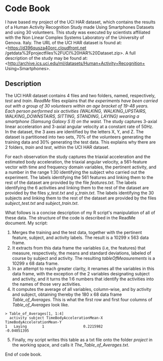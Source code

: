 # Code Book

I have based my project of the UCI HAR dataset, which contains the results of a Human
Activity Recognition Study made Using Smartphones Datasets and using 30 volunteers. This study was executed by
scientists affiliated with the Non Linear Complex Systems Laboratory of the University of 
Genova. Italy. The URL of the UCI HAR dataset is found at: <https://d396qusza40orc.cloudfront.net
/getdata%2Fprojectfiles%2FUCI%20HAR%20Dataset.zip>. A full description of the study may be 
found at: <http://archive.ics.uci.edu/ml/datasets/Human+Activity+Recognition+
Using+Smartphones>.

## Description
 
The UCI HAR dataset contains 4 files and two folders, named, respectively, *test* and
*train*. *ReadMe* files explains that *the experiments have been carried out with 
a group of 30 volunteers within an age bracket of 19-48 years. Each person performed 
six activities (WALKING, WALKING_UPSTAIRS, WALKING_DOWNSTAIRS, SITTING, STANDING, 
LAYING) wearing a smartphone (Samsung Galaxy S II) on the waist.* The study captures 
3-axial linear acceleration and 3-axial angular velocity at a constant rate of 50Hz. 
In the dataset, the 3 axes are identified by the letters X, Y, and Z. The dataset is 
partitioned into two sets, 70% of the volunteers generating the training data and 
30% generating the test data. This explains why there are 2 folders, *train* and 
*test*, within the UCI HAR dataset.  

For each observation the study captures the triaxial acceleration and the estimated 
body acceleration, the triaxial angular velocity, a 561-feature vector with time and 
frequency domain variables, the pertinent activity, and a number in the range 1:30 
identifying the subject who carried out the experiment.
The labels identifying the 561 features and linking them to the rest of the dataset
are provided by the file *features.txt*. The labels identifying the 6 activities and
linking them to the rest of the dataset are provided by the files *y_test.txt* and
*y_train.txt*. The labels identifying the 30 subjects  and linking them to the rest of 
the dataset are provided by the files *subject_test.txt* and *subject_train.txt*.

What follows is a concise description of my R script's manipulation of all of these 
data. The structure of the code is described in the ReadMe document. My script:

1. Merges the training and the test data, together with the pertinent feature, subject,
and activity labels. The result is a 10299 x 563 data frame.
2. It extracts from this data frame the variables (i.e, the features) that measure,
respectively, the means and standard deviations, labeled of course by subject and 
activity. The resulting *tableOfMeasurements* is a 10299 x 68 data frame.
3. In an attempt to reach greater clarity, it renames all the variables in this data 
frame, with the exception of the 2 variables designating subject and activity, and it 
turns the 1:6 numbers that identify the activities into the  names of those very 
activities.
4. It computes the average of all variables, column-wise, and by activity and subject,
obtaining thereby the 180 x 68 data frame *Table_of_Averages*. This is what the first
row and first four columns of *Table_of_Averages* look like.
```
> Table_of_Averages[1, 1:4]
  activity subject TimeBodyAccelerationMean-X TimeBodyAccelerationMean-Y
1   Laying       1                  0.2215982                -0.04051395
```
5. Finally, my script writes this table as a txt file onto the folder *project* in the 
working space, and calls it *The_Table_of_Averages.txt*.

End of code book.


